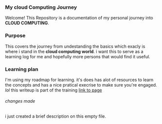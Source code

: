 ### My cloud Computing Journey

Welcome! This Repository is a documentation of my personal journey into **CLOUD COMPUTING**. 


### Purpose 

This covers the journey from undestanding the basics which exacly is where i stand in the **cloud computing world**. i want this to serve as a learning log for me and hopefully more persons that would find it useful. 

### Learning plan 

I'm using my roadmap for learning. it's does has alot of resources to learn the concepts and has a nice pratical execrise to make sure you're engaged. _lol_ this writeup is part of the training [link to page](https://learntocloud.guide)

###### changes made

i just created a brief description on this empty file. 
